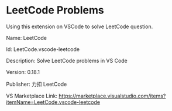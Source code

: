# LeetCode Problems
Using this extension on VSCode to solve LeetCode question.

Name: LeetCode

Id: LeetCode.vscode-leetcode

Description: Solve LeetCode problems in VS Code

Version: 0.18.1

Publisher: 力扣 LeetCode

VS Marketplace Link: https://marketplace.visualstudio.com/items?itemName=LeetCode.vscode-leetcode
